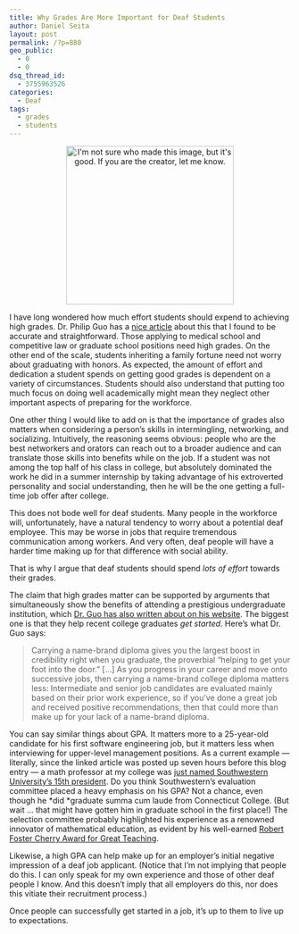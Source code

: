 ```yaml
---
title: Why Grades Are More Important for Deaf Students
author: Daniel Seita
layout: post
permalink: /?p=880
geo_public:
  - 0
  - 0
dsq_thread_id:
  - 3755963526
categories:
  - Deaf
tags:
  - grades
  - students
---
```

<p style="text-align:center;">
  <a href="http://www.seitad.com/wp-content/uploads/2013/01/grades.jpg"><img class="size-medium wp-image-883 aligncenter" alt="I'm not sure who made this image, but it's good. If you are the creator, let me know." src="http://www.seitad.com/wp-content/uploads/2013/01/grades.jpg?w=300" width="300" height="284" /></a>
</p>

I have long wondered how much effort students should expend to achieving high grades. Dr. Philip Guo has a [nice article][1] about this that I found to be accurate and straightforward. Those applying to medical school and competitive law or graduate school positions need high grades. On the other end of the scale, students inheriting a family fortune need not worry about graduating with honors. As expected, the amount of effort and dedication a student spends on getting good grades is dependent on a variety of circumstances. Students should also understand that putting too much focus on doing well academically might mean they neglect other important aspects of preparing for the workforce.

One other thing I would like to add on is that the importance of grades also matters when considering a person&#8217;s skills in intermingling, networking, and socializing. Intuitively, the reasoning seems obvious: people who are the best networkers and orators can reach out to a broader audience and can translate those skills into benefits while on the job. If a student was not among the top half of his class in college, but absolutely dominated the work he did in a summer internship by taking advantage of his extroverted personality and social understanding, then he will be the one getting a full-time job offer after college.

This does not bode well for deaf students. Many people in the workforce will, unfortunately, have a natural tendency to worry about a potential deaf employee. This may be worse in jobs that require tremendous communication among workers. And very often, deaf people will have a harder time making up for that difference with social ability.

That is why I argue that deaf students should spend *lots of effort* towards their grades.

The claim that high grades matter can be supported by arguments that simultaneously show the benefits of attending a prestigious undergraduate institution, which [Dr. Guo has also written about on his website][2]. The biggest one is that they help recent college graduates *get started*. Here&#8217;s what Dr. Guo says:

> Carrying a name-brand diploma gives you the largest boost in credibility right when you graduate, the proverbial &#8220;helping to get your foot into the door.&#8221; [&#8230;] As you progress in your career and move onto successive jobs, then carrying a name-brand college diploma matters less: Intermediate and senior job candidates are evaluated mainly based on their prior work experience, so if you&#8217;ve done a great job and received positive recommendations, then that could more than make up for your lack of a name-brand diploma. 

You can say similar things about GPA. It matters more to a 25-year-old candidate for his first software engineering job, but it matters less when interviewing for upper-level management positions. As a current example &#8212; literally, since the linked article was posted up seven hours before this blog entry &#8212; a math professor at my college was [just named Southwestern University&#8217;s 15th president][3]. Do you think Southwestern&#8217;s evaluation committee placed a heavy emphasis on his GPA? Not a chance, even though he *did *graduate summa cum laude from Connecticut College. (But wait &#8230; that might have gotten him in graduate school in the first place!) The selection committee probably highlighted his experience as a renowned innovator of mathematical education, as evident by his well-earned [Robert Foster Cherry Award for Great Teaching][4].

Likewise, a high GPA can help make up for an employer&#8217;s initial negative impression of a deaf job applicant. (Notice that I&#8217;m not implying that people do this. I can only speak for my own experience and those of other deaf people I know. And this doesn&#8217;t imply that all employers do this, nor does this vitiate their recruitment process.)

Once people can successfully get started in a job, it&#8217;s up to them to live up to expectations.

 [1]: http://www.pgbovine.net/grades.htm
 [2]: http://www.pgbovine.net/advantages-of-name-brand-school.htm
 [3]: http://www.southwestern.edu/live/news/7715-trustees-select-ed-burger-to-be-southwesterns-15th
 [4]: http://www.baylor.edu/mediacommunications/news.php?action=story&story=67452